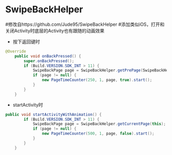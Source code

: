 # SwipeBackHelper
#修改自https://github.com/Jude95/SwipeBackHelper
#添加类似iOS，打开和关闭Activity时底层的Activity也有跟随的动画效果

* 按下返回键时
```Java
@Override
    public void onBackPressed() {
        super.onBackPressed();
        if (Build.VERSION.SDK_INT > 11) {
            SwipeBackPage page = SwipeBackHelper.getPrePage(SwipeBackHelper.findHelperByActivity(BaseActivity.this));
            if (page != null) {
                new PageTimeCounter(250, 1, page, true).start();
            }
        }
    }
```
    
* startActivity时
```Java
public void startActivityWithAnimation() {
        if (Build.VERSION.SDK_INT > 11) {
            SwipeBackPage page = SwipeBackHelper.getCurrentPage(this);
            if (page != null) {
                new PageTimeCounter(500, 1, page, false).start();
            }
        }
    }
```

